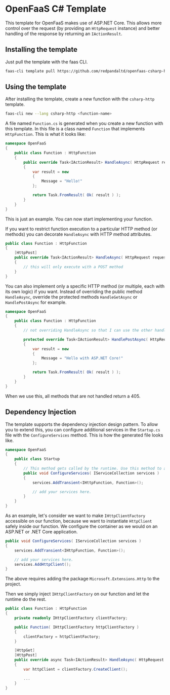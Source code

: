 # OpenFaaS C# Template

This template for OpenFaaS makes use of ASP.NET Core. This allows more control over the request (by providing an `HttpRequest` instance) and better handling of the response by returning an `IActionResult`.

## Installing the template

Just pull the template with the faas CLI.

```bash
faas-cli template pull https://github.com/redpandaltd/openfaas-csharp-http-template
```

## Using the template

After installing the template, create a new function with the `csharp-http` template.

```bash
faas-cli new --lang csharp-http <function-name>
```

A file named `Function.cs` is generated when you create a new function with this template. In this file is a class named `Function` that implements `HttpFunction`. This is what it looks like:

``` csharp
namespace OpenFaaS
{
    public class Function : HttpFunction
    {
        public override Task<IActionResult> HandleAsync( HttpRequest request )
        {
            var result = new
            {
                Message = "Hello!"
            };

            return Task.FromResult( Ok( result ) );
        }
    }
}
```

This is just an example. You can now start implementing your function.

If you want to restrict function execution to a particular HTTP method (or methods) you can decorate `HandleAsync` with HTTP method attributes.

```csharp
public class Function : HttpFunction
{
    [HttpPost]
    public override Task<IActionResult> HandleAsync( HttpRequest request )
    {
        // this will only execute with a POST method
    }
}
```

You can also implement only a specific HTTP method (or multiple, each with its own logic) if you want. Instead of overriding the public method `HandleAsync`, override the protected methods `HandleGetAsync` or `HandlePostAsync` for example.

``` csharp
namespace OpenFaaS
{
    public class Function : HttpFunction
    {
        // not overriding HandleAsync so that I can use the other handlers

        protected override Task<IActionResult> HandlePostAsync( HttpRequest request )
        {
            var result = new
            {
                Message = "Hello with ASP.NET Core!"
            };

            return Task.FromResult( Ok( result ) );
        }
    }
}
```

When we use this, all methods that are not handled return a 405.

## Dependency Injection

The template supports the dependency injection design pattern. To allow you to extend this, you can configure additional services in the `Startup.cs` file with the `ConfigureServices` method. This is how the generated file looks like.

```csharp
namespace OpenFaaS
{
    public class Startup
    {
        // This method gets called by the runtime. Use this method to add services to the container.
        public void ConfigureServices( IServiceCollection services )
        {
            services.AddTransient<IHttpFunction, Function>();

            // add your services here.
        }
    }
}
```

As an example, let's consider we want to make `IHttpClientFactory` accessible on our function, because we want to instantiate `HttpClient` safely inside our function. We configure the container as we would on an ASP.NET or .NET Core application.

```csharp
public void ConfigureServices( IServiceCollection services )
{
    services.AddTransient<IHttpFunction, Function>();

    // add your services here.
    services.AddHttpClient();
}
```

The above requires adding the package `Microsoft.Extensions.Http` to the project.

Then we simply inject `IHttpClientFactory` on our function and let the runtime do the rest.

```csharp
public class Function : HttpFunction
{
    private readonly IHttpClientFactory clientFactory;

    public Function( IHttpClientFactory httpClientFactory )
    {
        clientFactory = httpClientFactory;
    }

    [HttpGet]
    [HttpPost]
    public override async Task<IActionResult> HandleAsync( HttpRequest request )
    {
        var httpClient = clientFactory.CreateClient();

        ...
    }
}
```
